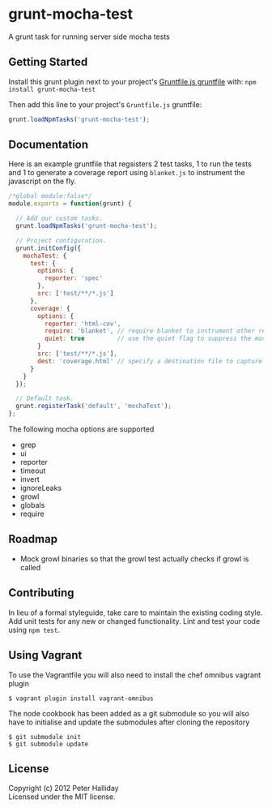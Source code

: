 # grunt-mocha-test

A grunt task for running server side mocha tests

## Getting Started
Install this grunt plugin next to your project's [Gruntfile.js gruntfile][getting_started] with: `npm install grunt-mocha-test`

Then add this line to your project's `Gruntfile.js` gruntfile:

```javascript
grunt.loadNpmTasks('grunt-mocha-test');
```

[grunt]: http://gruntjs.com
[getting_started]: http://gruntjs.com/getting-started

## Documentation

Here is an example gruntfile that regsisters 2 test tasks, 1 to run the tests and 1 to generate a coverage report using `blanket.js` to instrument the javascript on the fly.

```javascript
/*global module:false*/
module.exports = function(grunt) {

  // Add our custom tasks.
  grunt.loadNpmTasks('grunt-mocha-test');

  // Project configuration.
  grunt.initConfig({
    mochaTest: {
      test: {
        options: {
          reporter: 'spec'
        },
        src: ['test/**/*.js']
      },
      coverage: {
        options: {
          reporter: 'html-cov',
          require: 'blanket', // require blanket to instrument other required files on the fly
          quiet: true         // use the quiet flag to suppress the mocha console output
        }
        src: ['test/**/*.js'],
        dest: 'coverage.html' // specify a destination file to capture the mocha output (the quiet option does not suppress this)
      }
    }
  });

  // Default task.
  grunt.registerTask('default', 'mochaTest');
};
```

The following mocha options are supported

- grep
- ui
- reporter
- timeout
- invert
- ignoreLeaks
- growl
- globals
- require

## Roadmap

- Mock growl binaries so that the growl test actually checks if growl is called

## Contributing
In lieu of a formal styleguide, take care to maintain the existing coding style. Add unit tests for any new or changed functionality. Lint and test your code using `npm test`.

## Using Vagrant
To use the Vagrantfile you will also need to install the chef omnibus vagrant plugin

`$ vagrant plugin install vagrant-omnibus`

The node cookbook has been added as a git submodule so you will also have to initialise and update the submodules after cloning the repository

```
$ git submodule init
$ git submodule update
```

## License
Copyright (c) 2012 Peter Halliday  
Licensed under the MIT license.
